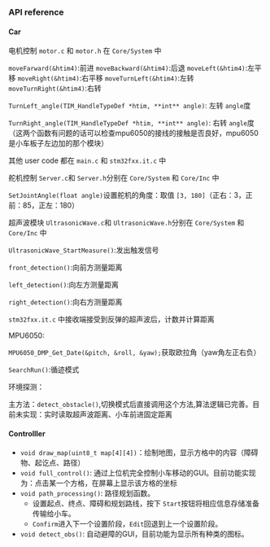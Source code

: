### API reference

#### Car

电机控制 `motor.c` 和 `motor.h` 在 `Core/System` 中

`moveFarward(&htim4)`:前进
`moveBackward(&htim4)`:后退
`moveLeft(&htim4)`:左平移
`moveRight(&htim4)`:右平移
`moveTurnLeft(&htim4)`:左转
`moveTurnRight(&htim4)`:右转

`TurnLeft_angle(TIM_HandleTypeDef *htim, **int** angle)`: 左转 `angle`度

`TurnRight_angle(TIM_HandleTypeDef *htim, **int** angle)`: 右转 `angle`度（这两个函数有问题的话可以检查mpu6050的接线的接触是否良好，mpu6050是小车板子左边加的那个模块）

其他 user code 都在 `main.c` 和 `stm32fxx.it.c` 中

舵机控制 `Server.c`和 `Server.h`分别在 `Core/System` 和 `Core/Inc` 中

`SetJointAngle(float angle)`设置舵机的角度：取值 `[3, 180]`（正右：3，正前：85，正左：180）

超声波模块 `UltrasonicWave.c`和 `UltrasonicWave.h`分别在 `Core/System` 和 `Core/Inc` 中

`UltrasonicWave_StartMeasure()`:发出触发信号

`front_detection()`:向前方测量距离

`left_detection()`:向左方测量距离

`right_detection()`:向右方测量距离

`stm32fxx.it.c` 中接收端接受到反弹的超声波后，计数并计算距离

MPU6050:

`MPU6050_DMP_Get_Date(&pitch, &roll, &yaw);`获取欧拉角（yaw角左正右负）

`SearchRun()`:循迹模式

环境探测：

主方法：`detect_obstacle()`,切换模式后直接调用这个方法,算法逻辑已完善。目前未实现：实时读取超声波距离、小车前进固定距离

#### Controlller

- `void draw_map(uint8_t map[4][4])`：绘制地图，显示方格中的内容（障碍物、起讫点、路径）
- `void full_control()`: 通过上位机完全控制小车移动的GUI。目前功能实现为：点击某一个方格，在屏幕上显示该方格的坐标
- `void path_processing()`: 路径规划函数。
  - 设置起点、终点、障碍和规划路线，按下 `Start`按钮将相应信息存储准备传输给小车。
  - `Confirm`进入下一个设置阶段，`Edit`回退到上一个设置阶段。
- `void detect_obs()`: 自动避障的GUI，目前功能为显示所有种类的图标。
